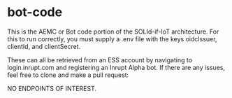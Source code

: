 # bot-code
This is the AEMC or Bot code portion of the SOLId-if-IoT architecture. For this to run correctly, you must supply a .env file with the keys oidcIssuer, clientId, and clientSecret.

These can all be retrieved from an ESS account by navigating to login.inrupt.com and registering an Inrupt Alpha bot.
If there are any issues, feel free to clone and make a pull request:

NO ENDPOINTS OF INTEREST.

